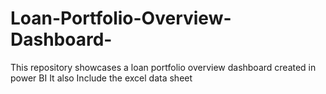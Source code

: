 # Loan-Portfolio-Overview-Dashboard-
This repository showcases a loan portfolio overview dashboard created in power BI
It also Include the excel data sheet
